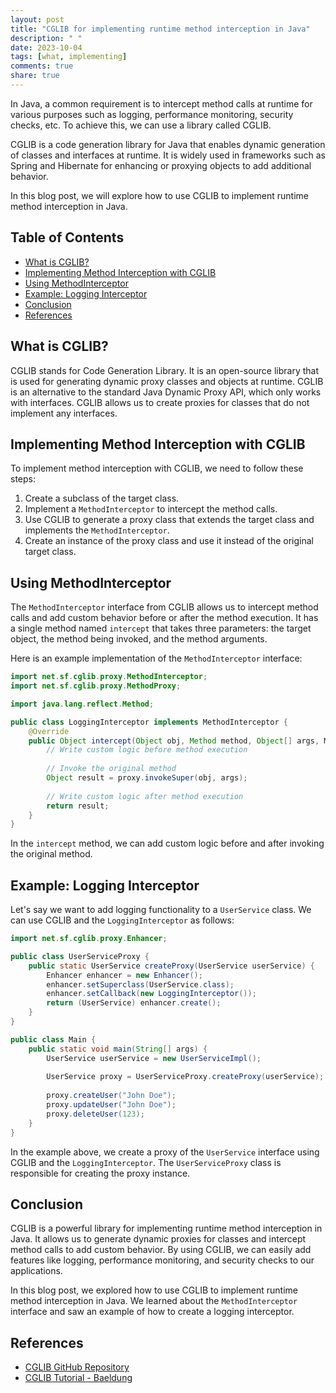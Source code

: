 ```yaml
---
layout: post
title: "CGLIB for implementing runtime method interception in Java"
description: " "
date: 2023-10-04
tags: [what, implementing]
comments: true
share: true
---
```


In Java, a common requirement is to intercept method calls at runtime for various purposes such as logging, performance monitoring, security checks, etc. To achieve this, we can use a library called CGLIB.

CGLIB is a code generation library for Java that enables dynamic generation of classes and interfaces at runtime. It is widely used in frameworks such as Spring and Hibernate for enhancing or proxying objects to add additional behavior.

In this blog post, we will explore how to use CGLIB to implement runtime method interception in Java.

## Table of Contents
- [What is CGLIB?](#what-is-cglib)
- [Implementing Method Interception with CGLIB](#implementing-method-interception-with-cglib)
- [Using MethodInterceptor](#using-methodinterceptor)
- [Example: Logging Interceptor](#example-logging-interceptor)
- [Conclusion](#conclusion)
- [References](#references)

## What is CGLIB?
CGLIB stands for Code Generation Library. It is an open-source library that is used for generating dynamic proxy classes and objects at runtime. CGLIB is an alternative to the standard Java Dynamic Proxy API, which only works with interfaces. CGLIB allows us to create proxies for classes that do not implement any interfaces.

## Implementing Method Interception with CGLIB
To implement method interception with CGLIB, we need to follow these steps:

1. Create a subclass of the target class.
2. Implement a `MethodInterceptor` to intercept the method calls.
3. Use CGLIB to generate a proxy class that extends the target class and implements the `MethodInterceptor`.
4. Create an instance of the proxy class and use it instead of the original target class.

## Using MethodInterceptor
The `MethodInterceptor` interface from CGLIB allows us to intercept method calls and add custom behavior before or after the method execution. It has a single method named `intercept` that takes three parameters: the target object, the method being invoked, and the method arguments.

Here is an example implementation of the `MethodInterceptor` interface:

```java
import net.sf.cglib.proxy.MethodInterceptor;
import net.sf.cglib.proxy.MethodProxy;

import java.lang.reflect.Method;

public class LoggingInterceptor implements MethodInterceptor {
    @Override
    public Object intercept(Object obj, Method method, Object[] args, MethodProxy proxy) throws Throwable {
        // Write custom logic before method execution
        
        // Invoke the original method
        Object result = proxy.invokeSuper(obj, args);
        
        // Write custom logic after method execution
        return result;
    }
}
```

In the `intercept` method, we can add custom logic before and after invoking the original method.

## Example: Logging Interceptor
Let's say we want to add logging functionality to a `UserService` class. We can use CGLIB and the `LoggingInterceptor` as follows:

```java
import net.sf.cglib.proxy.Enhancer;

public class UserServiceProxy {
    public static UserService createProxy(UserService userService) {
        Enhancer enhancer = new Enhancer();
        enhancer.setSuperclass(UserService.class);
        enhancer.setCallback(new LoggingInterceptor());
        return (UserService) enhancer.create();
    }
}

public class Main {
    public static void main(String[] args) {
        UserService userService = new UserServiceImpl();
        
        UserService proxy = UserServiceProxy.createProxy(userService);
        
        proxy.createUser("John Doe");
        proxy.updateUser("John Doe");
        proxy.deleteUser(123);
    }
}
```

In the example above, we create a proxy of the `UserService` interface using CGLIB and the `LoggingInterceptor`. The `UserServiceProxy` class is responsible for creating the proxy instance.

## Conclusion
CGLIB is a powerful library for implementing runtime method interception in Java. It allows us to generate dynamic proxies for classes and intercept method calls to add custom behavior. By using CGLIB, we can easily add features like logging, performance monitoring, and security checks to our applications.

In this blog post, we explored how to use CGLIB to implement runtime method interception in Java. We learned about the `MethodInterceptor` interface and saw an example of how to create a logging interceptor.

## References
- [CGLIB GitHub Repository](https://github.com/cglib/cglib)
- [CGLIB Tutorial - Baeldung](https://www.baeldung.com/cglib)
